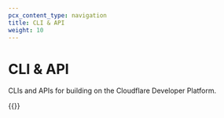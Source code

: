 ```yaml
---
pcx_content_type: navigation
title: CLI & API
weight: 10
---
```


# CLI & API

CLIs and APIs for building on the Cloudflare Developer Platform.

{{<directory-listing showDescriptions="true">}}